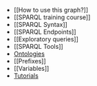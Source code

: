 - [[How to use this graph?]]
- [[SPARQL training course]]
- [[SPARQL Syntax]]
- [[SPARQL Endpoints]]
- [[Exploratory queries]]
- [[SPARQL Tools]]
- [Ontologies]([[Ontology]])
- [[Prefixes]]
- [[Variables]]
- [Tutorials]([[Tutorial]])